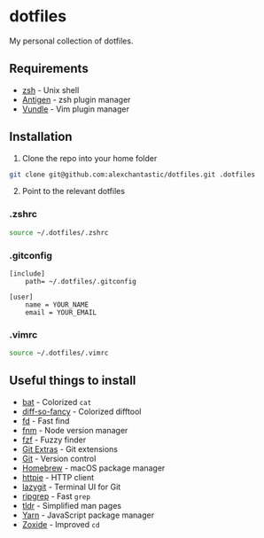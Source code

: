 # dotfiles

My personal collection of dotfiles.

## Requirements

* [zsh](http://www.zsh.org/) - Unix shell
* [Antigen](https://github.com/zsh-users/antigen) - zsh plugin manager
* [Vundle](https://github.com/VundleVim/Vundle.vim) - Vim plugin manager

## Installation

1. Clone the repo into your home folder
```sh
git clone git@github.com:alexchantastic/dotfiles.git .dotfiles
```
2. Point to the relevant dotfiles

### .zshrc

```sh
source ~/.dotfiles/.zshrc
```

### .gitconfig

```
[include]
    path= ~/.dotfiles/.gitconfig

[user]
    name = YOUR_NAME
    email = YOUR_EMAIL
```

### .vimrc

```sh
source ~/.dotfiles/.vimrc
```

## Useful things to install

* [bat](https://github.com/sharkdp/bat) - Colorized `cat`
* [diff-so-fancy](https://github.com/so-fancy/diff-so-fancy) - Colorized difftool
* [fd](https://github.com/sharkdp/fd) - Fast find
* [fnm](https://github.com/Schniz/fnm) - Node version manager
* [fzf](https://github.com/junegunn/fzf) - Fuzzy finder
* [Git Extras](https://github.com/tj/git-extras) - Git extensions
* [Git](https://git-scm.com/) - Version control
* [Homebrew](https://brew.sh/) - macOS package manager
* [httpie](https://github.com/httpie/httpie) - HTTP client
* [lazygit](https://github.com/jesseduffield/lazygit) - Terminal UI for Git
* [ripgrep](https://github.com/BurntSushi/ripgrep) - Fast `grep`
* [tldr](https://github.com/tldr-pages/tldr) - Simplified man pages
* [Yarn](https://yarnpkg.com/) - JavaScript package manager
* [Zoxide](https://github.com/ajeetdsouza/zoxide) - Improved `cd`
